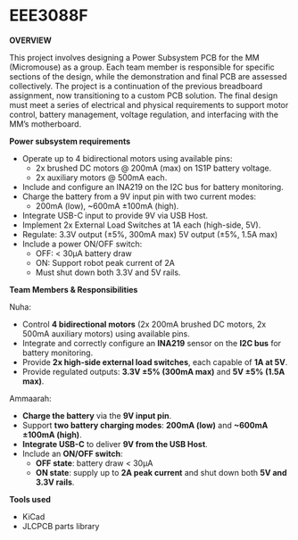 # EEE3088F
**OVERVIEW**

This project involves designing a Power Subsystem PCB for the MM (Micromouse) as a group. Each team member is responsible for specific sections of the design, while the demonstration and final PCB are assessed collectively. The project is a continuation of the previous breadboard assignment, now transitioning to a custom PCB solution.
The final design must meet a series of electrical and physical requirements to support motor control, battery management, voltage regulation, and interfacing with the MM’s motherboard.

**Power subsystem requirements**
- Operate up to 4 bidirectional motors using available pins:
    - 2x brushed DC motors @ 200mA (max) on 1S1P battery voltage.
    - 2x auxiliary motors @ 500mA each.
- Include and configure an INA219 on the I2C bus for battery monitoring.
- Charge the battery from a 9V input pin with two current modes:
    - 200mA (low), ~600mA ±100mA (high).
- Integrate USB-C input to provide 9V via USB Host.
- Implement 2x External Load Switches at 1A each (high-side, 5V).
- Regulate:
    3.3V output (±5%, 300mA max)
    5V output (±5%, 1.5A max)
- Include a power ON/OFF switch:
    - OFF: < 30µA battery draw
    - ON: Support robot peak current of 2A
    - Must shut down both 3.3V and 5V rails.

**Team Members & Responsibilities**

Nuha: 
- Control **4 bidirectional motors** (2x 200mA brushed DC motors, 2x 500mA auxiliary motors) using available pins.  
- Integrate and correctly configure an **INA219** sensor on the **I2C bus** for battery monitoring.  
- Provide **2x high-side external load switches**, each capable of **1A at 5V**.  
- Provide regulated outputs: **3.3V ±5% (300mA max)** and **5V ±5% (1.5A max)**.

Ammaarah:
- **Charge the battery** via the **9V input pin**.  
- Support **two battery charging modes**: **200mA (low)** and **~600mA ±100mA (high)**.  
- **Integrate USB-C** to deliver **9V from the USB Host**.  
- Include an **ON/OFF switch**:  
  - **OFF state**: battery draw < 30µA  
  - **ON state**: supply up to **2A peak current** and shut down both **5V and 3.3V rails**.

**Tools used**
- KiCad
- JLCPCB parts library
